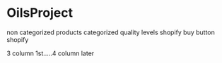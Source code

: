 # OilsProject


non categorized products
categorized quality levels
shopify
buy button shopify

3 column 1st.....4 column later
